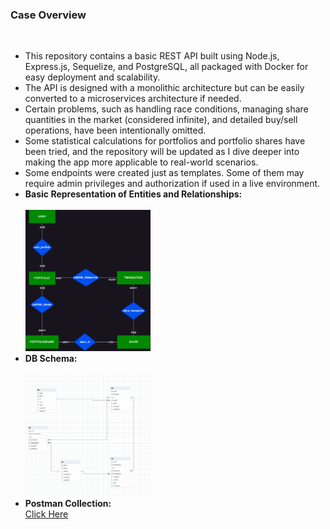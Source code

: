 <h3>Case Overview</h3>
<br>
<ul>
  <li>
    This repository contains a basic REST API built using Node.js, Express.js, Sequelize, and PostgreSQL, all packaged with Docker for easy deployment and scalability.
  </li>
  <li>
    The API is designed with a monolithic architecture but can be easily converted to a microservices architecture if needed.
  </li>
  <li>
    Certain problems, such as handling race conditions, managing share quantities in the market (considered infinite), and detailed buy/sell operations, have been intentionally omitted.
  </li>
  <li>
    Some statistical calculations for portfolios and portfolio shares have been tried, and the repository will be updated as I dive deeper into making the app more applicable to real-world scenarios.
  </li>
  <li>
    Some endpoints were created just as templates. Some of them may require admin privileges and authorization if used in a live environment.
  </li>
  <li>
    <strong>Basic Representation of Entities and Relationships:</strong>
    <br><br>
    <img src="/BasicErDiagram.png" width="200">
  </li>
  <li>
    <strong>DB Schema:</strong>
    <br><br>
    <img src="/DB Schema.png" width="200">
  </li>
  <li>
    <strong>Postman Collection:</strong>
    <br>
    <a href="/Postman_collection.json" download>Click Here</a>
  </li>
</ul>
